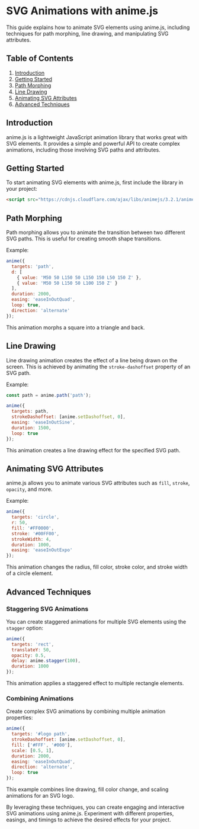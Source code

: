 # SVG Animations with anime.js

This guide explains how to animate SVG elements using anime.js, including techniques for path morphing, line drawing, and manipulating SVG attributes.

## Table of Contents

1. [Introduction](#introduction)
2. [Getting Started](#getting-started)
3. [Path Morphing](#path-morphing)
4. [Line Drawing](#line-drawing)
5. [Animating SVG Attributes](#animating-svg-attributes)
6. [Advanced Techniques](#advanced-techniques)

## Introduction

anime.js is a lightweight JavaScript animation library that works great with SVG elements. It provides a simple and powerful API to create complex animations, including those involving SVG paths and attributes.

## Getting Started

To start animating SVG elements with anime.js, first include the library in your project:

```html
<script src="https://cdnjs.cloudflare.com/ajax/libs/animejs/3.2.1/anime.min.js"></script>
```

## Path Morphing

Path morphing allows you to animate the transition between two different SVG paths. This is useful for creating smooth shape transitions.

Example:

```javascript
anime({
  targets: 'path',
  d: [
    { value: 'M50 50 L150 50 L150 150 L50 150 Z' },
    { value: 'M50 50 L150 50 L100 150 Z' }
  ],
  duration: 2000,
  easing: 'easeInOutQuad',
  loop: true,
  direction: 'alternate'
});
```

This animation morphs a square into a triangle and back.

## Line Drawing

Line drawing animation creates the effect of a line being drawn on the screen. This is achieved by animating the `stroke-dashoffset` property of an SVG path.

Example:

```javascript
const path = anime.path('path');

anime({
  targets: path,
  strokeDashoffset: [anime.setDashoffset, 0],
  easing: 'easeInOutSine',
  duration: 1500,
  loop: true
});
```

This animation creates a line drawing effect for the specified SVG path.

## Animating SVG Attributes

anime.js allows you to animate various SVG attributes such as `fill`, `stroke`, `opacity`, and more.

Example:

```javascript
anime({
  targets: 'circle',
  r: 50,
  fill: '#FF0000',
  stroke: '#00FF00',
  strokeWidth: 4,
  duration: 1000,
  easing: 'easeInOutExpo'
});
```

This animation changes the radius, fill color, stroke color, and stroke width of a circle element.

## Advanced Techniques

### Staggering SVG Animations

You can create staggered animations for multiple SVG elements using the `stagger` option:

```javascript
anime({
  targets: 'rect',
  translateY: 50,
  opacity: 0.5,
  delay: anime.stagger(100),
  duration: 1000
});
```

This animation applies a staggered effect to multiple rectangle elements.

### Combining Animations

Create complex SVG animations by combining multiple animation properties:

```javascript
anime({
  targets: '#logo path',
  strokeDashoffset: [anime.setDashoffset, 0],
  fill: ['#FFF', '#000'],
  scale: [0.5, 1],
  duration: 2000,
  easing: 'easeInOutQuad',
  direction: 'alternate',
  loop: true
});
```

This example combines line drawing, fill color change, and scaling animations for an SVG logo.

By leveraging these techniques, you can create engaging and interactive SVG animations using anime.js. Experiment with different properties, easings, and timings to achieve the desired effects for your project.